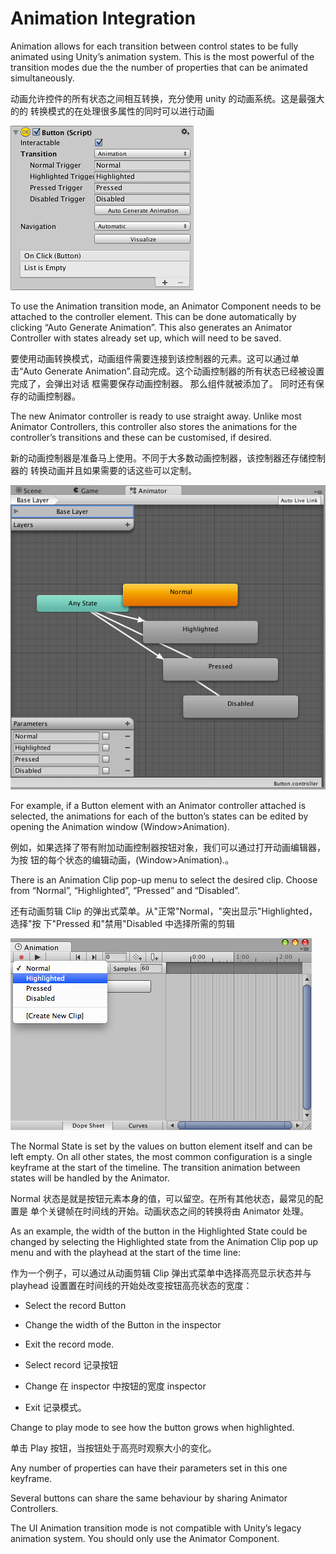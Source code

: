 # Animation Integration

Animation allows for each transition between control states to be fully animated using Unity’s animation system. This is the most powerful of the transition modes due the the number of properties that can be animated simultaneously.

动画允许控件的所有状态之间相互转换，充分使用 unity 的动画系统。这是最强大的的 转换模式的在处理很多属性的同时可以进行动画

![](Main/GUI_ButtonInspectorAnimation.png)

To use the Animation transition mode, an Animator Component needs to be attached to the controller element. This can be done automatically by clicking “Auto Generate Animation”. This also generates an Animator Controller with states already set up, which will need to be saved.

要使用动画转换模式，动画组件需要连接到该控制器的元素。这可以通过单击“Auto Generate Animation”.自动完成。这个动画控制器的所有状态已经被设置完成了，会弹出对话 框需要保存动画控制器。  那么组件就被添加了。  同时还有保存的动画控制器。 

The new Animator controller is ready to use straight away. Unlike most Animator Controllers, this controller also stores the animations for the controller’s transitions and these can be customised, if desired.

新的动画控制器是准备马上使用。不同于大多数动画控制器，该控制器还存储控制器的 转换动画并且如果需要的话这些可以定制。 

![](Main/GUI_ButtonAnimator.png)

For example, if a Button element with an Animator controller attached is selected, the animations for each of the button’s states can be edited by opening the Animation window (Window>Animation).

例如，如果选择了带有附加动画控制器按钮对象，我们可以通过打开动画编辑器，为按 钮的每个状态的编辑动画，(Window>Animation).。 

There is an Animation Clip pop-up menu to select the desired clip. Choose from “Normal”, “Highlighted”, “Pressed” and “Disabled”.

还有动画剪辑 Clip 的弹出式菜单。从"正常"Normal，"突出显示"Highlighted，选择"按 下"Pressed 和"禁用"Disabled 中选择所需的剪辑

![](Main/GUI_ButtonAnimationWindow.png)

The Normal State is set by the values on button element itself and can be left empty. On all other states, the most common configuration is a single keyframe at the start of the timeline. The transition animation between states will be handled by the Animator.

Normal 状态是就是按钮元素本身的值，可以留空。在所有其他状态，最常见的配置是 单个关键帧在时间线的开始。动画状态之间的转换将由 Animator 处理。 

As an example, the width of the button in the Highlighted State could be changed by selecting the Highlighted state from the Animation Clip pop up menu and with the playhead at the start of the time line:

作为一个例子，可以通过从动画剪辑 Clip 弹出式菜单中选择高亮显示状态并与 playhead 设置置在时间线的开始处改变按钮高亮状态的宽度： 

* Select the record Button
* Change the width of the Button in the inspector
* Exit the record mode.

* Select record 记录按钮 
* Change 在 inspector 中按钮的宽度 inspector 
* Exit 记录模式。

Change to play mode to see how the button grows when highlighted.

单击 Play 按钮，当按钮处于高亮时观察大小的变化。 

Any number of properties can have their parameters set in this one keyframe.

Several buttons can share the same behaviour by sharing Animator Controllers.

The UI Animation transition mode is not compatible with Unity’s legacy animation system. You should only use the Animator Component.